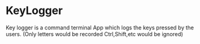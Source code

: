 # KeyLogger

Key logger is a command terminal App which logs the keys pressed by the users. (Only letters would be recorded Ctrl,Shift,etc would be ignored)
